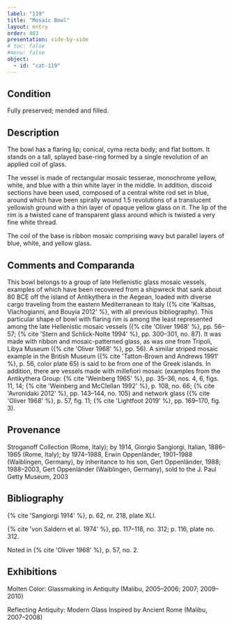 ```yaml
---
label: "119"
title: "Mosaic Bowl"
layout: entry
order: 403
presentation: side-by-side
# toc: false
#menu: false 
object:
  - id: "cat-119"
---
```


## Condition

Fully preserved; mended and filled.

## Description

The bowl has a flaring lip; conical, cyma recta body; and flat bottom. It stands on a tall, splayed base-ring formed by a single revolution of an applied coil of glass.

The vessel is made of rectangular mosaic tesserae, monochrome yellow, white, and blue with a thin white layer in the middle. In addition, discoid sections have been used, composed of a central white rod set in blue, around which have been spirally wound 1.5 revolutions of a translucent yellowish ground with a thin layer of opaque yellow glass on it. The lip of the rim is a twisted cane of transparent glass around which is twisted a very fine white thread.

The coil of the base is ribbon mosaic comprising wavy but parallel layers of blue, white, and yellow glass.

## Comments and Comparanda

This bowl belongs to a group of late Hellenistic glass mosaic vessels, examples of which have been recovered from a shipwreck that sank about 80 BCE off the island of Antikythera in the Aegean, loaded with diverse cargo traveling from the eastern Mediterranean to Italy ({% cite 'Kaltsas, Vlachogianni, and Bouyia 2012' %}, with all previous bibliography). This particular shape of bowl with flaring rim is among the least represented among the late Hellenistic mosaic vessels ({% cite 'Oliver 1968' %}, pp. 56–57; {% cite 'Stern and Schlick-Nolte 1994' %}, pp. 300–301, no. 87). It was made with ribbon and mosaic-patterned glass, as was one from Tripoli, Libya Museum ({% cite 'Oliver 1968' %}, pp. 56). A similar striped mosaic example in the British Museum ({% cite 'Tatton-Brown and Andrews 1991' %}, p. 56, color plate 65) is said to be from one of the Greek islands. In addition, there are vessels made with millefiori mosaic (examples from the Antikythera Group: {% cite 'Weinberg 1965' %}, pp. 35–36, nos. 4, 6, figs. 11, 14; {% cite 'Weinberg and McClellan 1992' %}, p. 108, no. 66; {% cite 'Avronidaki 2012' %}, pp. 143–144, no. 105) and network glass ({% cite 'Oliver 1968' %}, p. 57, fig. 11; {% cite 'Lightfoot 2019' %}, pp. 169–170, fig. 3).

## Provenance

Stroganoff Collection (Rome, Italy); by 1914, Giorgio Sangiorgi, Italian, 1886–1965 (Rome, Italy); by 1974–1988, Erwin Oppenländer, 1901–1988 (Waiblingen, Germany), by inheritance to his son, Gert Oppenländer, 1988; 1988–2003, Gert Oppenländer (Waiblingen, Germany), sold to the J. Paul Getty Museum, 2003

## Bibliography

{% cite 'Sangiorgi 1914' %}, p. 62, nr. 218, plate XLI.

{% cite 'von Saldern et al. 1974' %}, pp. 117–118, no. 312; p. 116, plate no. 312.

Noted in {% cite 'Oliver 1968' %}, p. 57, no. 2.

## Exhibitions

Molten Color: Glassmaking in Antiquity (Malibu, 2005–2006; 2007; 2009–2010)

Reflecting Antiquity: Modern Glass Inspired by Ancient Rome (Malibu, 2007–2008)